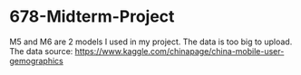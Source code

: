 # 678-Midterm-Project
M5 and M6 are 2 models I used in my project.
The data is too big to upload.
The data source: 
https://www.kaggle.com/chinapage/china-mobile-user-gemographics

